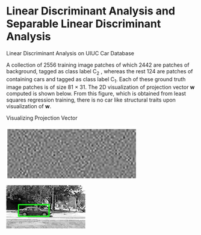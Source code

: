 # Linear Discriminant Analysis and Separable Linear Discriminant Analysis 

Linear Discriminant Analysis on UIUC Car Database

A collection of 2556 training image patches of which 2442 are patches of background, tagged as class label C<sub>2</sub> , whereas
the rest 124 are patches of containing cars and tagged as class label C<sub>1</sub>. Each of these ground truth image patches is of size 81 × 31. The 2D visualization of projection vector **w** computed is shown below. From this figure, which is obtained from least squares regression training, there is no car like structural traits upon visualization of **w**.


Visualizing Projection Vector

![Projection Vector](images/Visualizing_projection_vector.jpg)


![Test result](images/uiucTestResults/TEST_RHO_9_0_search_000.jpg)



